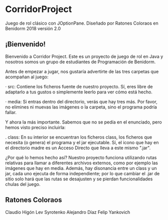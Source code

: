 # CorridorProject
Juego de rol clásico con JOptionPane. 
Diseñado por Ratones Coloraos en Benidorm 2018
versión 2.0

## ¡Bienvenido!

Bienvenido a Corridor Project. Este es un proyecto de juego de rol en Java y
nosotros somos un grupo de estudiantes de Programación de Benidorm.

Antes de empezar a jugar, nos gustaría advertirte de las tres carpetas que acompañan al
juego:

· src: Contiene los ficheros fuente de nuestro proyecto. Sí, eres libre de adaptarlo a tus
gustos o simplemente leerlo para ver cómo está hecho. 

· media: Si entras dentro del directorio, verás que hay tres más. Por favor, no elimines ni muevas las
imágenes o la carpeta, sino el programa podría fallar. 

Y ahora la más importante. Sabemos que no se pedía en el enunciado, pero hemos visto preciso incluirla:

. class: En su interior se encuentran los ficheros class, los ficheros que necesita (o genera) el programa
y el jar ejecutable. Sí, el icono que hay en el directorio madre es un Acceso Directo que lleva a este 
mismo ".jar". 

¿Por qué lo hemos hecho así? Nuestro proyecto funciona utilizando rutas relativas para llamar
a diferentes archivos externos, como por ejemplo las imágenes que hay en media. Además, hay disonancia 
entre un class y un jar, cada uno ejecuta de forma independiente; por lo que cambiar el
.jar de sitio solo hará que las rutas se desajusten y se pierdan funcionalidades chulas del juego. 


## Ratones Coloraos

Claudio Higón
Lev Syrotenko
Alejandro Díaz
Felip Yankovich
